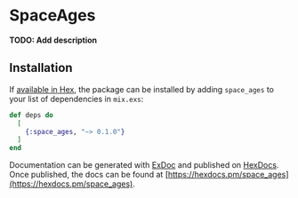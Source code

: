 # SpaceAges

**TODO: Add description**

## Installation

If [available in Hex](https://hex.pm/docs/publish), the package can be installed
by adding `space_ages` to your list of dependencies in `mix.exs`:

```elixir
def deps do
  [
    {:space_ages, "~> 0.1.0"}
  ]
end
```

Documentation can be generated with [ExDoc](https://github.com/elixir-lang/ex_doc)
and published on [HexDocs](https://hexdocs.pm). Once published, the docs can
be found at [https://hexdocs.pm/space_ages](https://hexdocs.pm/space_ages).

